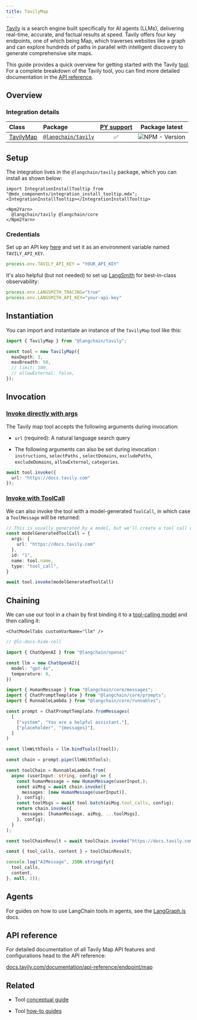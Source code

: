 ```yaml
---
title: TavilyMap
---
```


[Tavily](https://tavily.com/) is a search engine built specifically for AI agents (LLMs), delivering real-time, accurate, and factual results at speed. Tavily offers four key endpoints, one of which being Map, which traverses websites like a graph and can explore hundreds of paths in parallel with intelligent discovery to generate comprehensive site maps.

This guide provides a quick overview for getting started with the Tavily [tool](/oss/integrations/tools/). For a complete breakdown of the Tavily tool, you can find more detailed documentation in the [API reference](https://v03.api.js.langchain.com/modules/_langchain_tavily.html).

## Overview

### Integration details

| Class | Package | [PY support](https://python.langchain.com/docs/integrations/tools/tavily_search/) | Package latest |
| :--- | :--- | :---: | :---: |
| [TavilyMap](https://api.js.langchain.com/classes/_langchain_tavily.TavilyMap.html) | [`@langchain/tavily`](https://www.npmjs.com/package/@langchain/tavily) | ✅ |  ![NPM - Version](https://img.shields.io/npm/v/@langchain/tavily?style=flat-square&label=%20&) |

## Setup

The integration lives in the `@langchain/tavily` package, which you can install as shown below:

```{=mdx}
import IntegrationInstallTooltip from "@mdx_components/integration_install_tooltip.mdx";
<IntegrationInstallTooltip></IntegrationInstallTooltip>

<Npm2Yarn>
  @langchain/tavily @langchain/core
</Npm2Yarn>
```

### Credentials

Set up an API key [here](https://app.tavily.com) and set it as an environment variable named `TAVILY_API_KEY`.

```typescript
process.env.TAVILY_API_KEY = "YOUR_API_KEY"
```

It's also helpful (but not needed) to set up [LangSmith](https://smith.langchain.com/) for best-in-class observability:

```typescript
process.env.LANGSMITH_TRACING="true"
process.env.LANGSMITH_API_KEY="your-api-key"
```

## Instantiation

You can import and instantiate an instance of the `TavilyMap` tool like this:

```typescript
import { TavilyMap } from "@langchain/tavily";

const tool = new TavilyMap({
  maxDepth: 3,
  maxBreadth: 50,
  // limit: 100,
  // allowExternal: false,
});
```

## Invocation

### [Invoke directly with args](/oss/concepts/tools)

The Tavily map tool accepts the following arguments during invocation:

* `url` (required): A natural language search query

* The following arguments can also be set during invocation : `instructions`, `selectPaths` , `selectDomains`, `excludePaths`, `excludeDomains`, `allowExternal`, `categories`.

```typescript
await tool.invoke({
  url: "https://docs.tavily.com"
});
```

### [Invoke with ToolCall](/oss/concepts/tools)

We can also invoke the tool with a model-generated `ToolCall`, in which case a `ToolMessage` will be returned:

```typescript
// This is usually generated by a model, but we'll create a tool call directly for demo purposes.
const modelGeneratedToolCall = {
  args: {
    url: "https://docs.tavily.com"
  },
  id: "1",
  name: tool.name,
  type: "tool_call",
}

await tool.invoke(modelGeneratedToolCall)
```

## Chaining

We can use our tool in a chain by first binding it to a [tool-calling model](/oss/how-to/tool_calling/) and then calling it:

```{=mdx}
<ChatModelTabs customVarName="llm" />
```

```typescript
// @lc-docs-hide-cell

import { ChatOpenAI } from "@langchain/openai"

const llm = new ChatOpenAI({
  model: "gpt-4o",
  temperature: 0,
})
```

```typescript
import { HumanMessage } from "@langchain/core/messages";
import { ChatPromptTemplate } from "@langchain/core/prompts";
import { RunnableLambda } from "@langchain/core/runnables";

const prompt = ChatPromptTemplate.fromMessages(
  [
    ["system", "You are a helpful assistant."],
    ["placeholder", "{messages}"],
  ]
)

const llmWithTools = llm.bindTools([tool]);

const chain = prompt.pipe(llmWithTools);

const toolChain = RunnableLambda.from(
  async (userInput: string, config) => {
    const humanMessage = new HumanMessage(userInput,);
    const aiMsg = await chain.invoke({
      messages: [new HumanMessage(userInput)],
    }, config);
    const toolMsgs = await tool.batch(aiMsg.tool_calls, config);
    return chain.invoke({
      messages: [humanMessage, aiMsg, ...toolMsgs],
    }, config);
  }
);

const toolChainResult = await toolChain.invoke("https://docs.tavily.com");
```

```typescript
const { tool_calls, content } = toolChainResult;

console.log("AIMessage", JSON.stringify({
  tool_calls,
  content,
}, null, 2));
```

## Agents

For guides on how to use LangChain tools in agents, see the [LangGraph.js](https://langchain-ai.github.io/langgraphjs/how-tos/#tool-calling) docs.

## API reference

For detailed documentation of all Tavily Map API features and configurations head to the API reference:

[docs.tavily.com/documentation/api-reference/endpoint/map](https://docs.tavily.com/documentation/api-reference/endpoint/map)

## Related

* Tool [conceptual guide](https://js.langchain.com/docs/concepts/tools/)

* Tool [how-to guides](https://js.langchain.com/docs/how_to/#tools)
